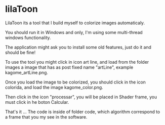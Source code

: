 # lilaToon

LilaToon its a tool that I build myself to colorize images automaticaly.

You should run it in Windows and only, I'm using some multi-thread windows functionality. 

The application might ask you to install some old features, just do it and should be fine!

To use the tool you might click in icon art line, and load from the folder images a image that has as
post fixed name "artLine", example kagome_artLine.png.

Once you load the image to be colorized, you should click in the icon colorida, and load  the image kagome_color.png.

Then click in the icon "processar", you will be placed in Shader frame, you must click in he boton Calcular.

That's it ... The code is inside of folder code, which algorithm correspond to a frame that you my see in the software.
